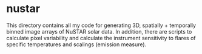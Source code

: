 # nustar
This directory contains all my code for generating 3D, spatially + temporally binned image arrays of NuSTAR solar data.
In addition, there are scripts to calculate pixel variability and calculate the instrument sensitivity to flares of 
specific temperatures and scalings (emission measure). 

